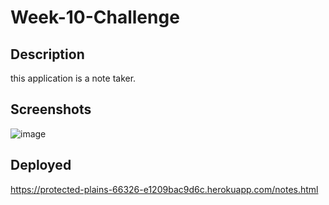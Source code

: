 # Week-10-Challenge

## Description

this application is a note taker.

## Screenshots
![image](https://github.com/Aidan-Farina/Week-11-Challenge/assets/127269326/e847a716-9cd8-43e8-82bd-d1e3070a89d9)


## Deployed
https://protected-plains-66326-e1209bac9d6c.herokuapp.com/notes.html
